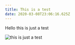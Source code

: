 ```yaml
---
title: This is a test
date: 2020-03-08T23:06:16.625Z
---
```

Hello this is just a test



![this is just a test](/images/1.jpg "title goes here")
